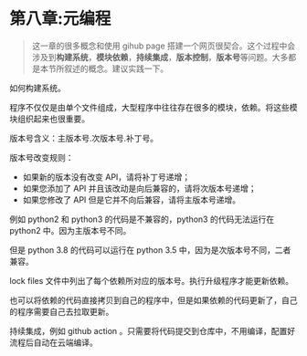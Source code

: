 # 第八章:元编程

> 这一章的很多概念和使用 gihub page 搭建一个网页很契合。这个过程中会涉及到**构建系统**，**模块依赖**，**持续集成**，**版本控制**，**版本号**等问题。大多都是本节所叙述的概念。建议实践一下。

如何构建系统。

程序不仅仅是由单个文件组成，大型程序中往往存在很多的模块，依赖。将这些模块组织起来也很重要。

版本号含义：主版本号.次版本号.补丁号。

版本号改变规则：

* 如果新的版本没有改变 API，请将补丁号递增；
* 如果您添加了 API 并且该改动是向后兼容的，请将次版本号递增；
* 如果您修改了 API 但是它并不向后兼容，请将主版本号递增。

例如 python2 和 python3 的代码是不兼容的，python3 的代码无法运行在 python2 中。因为主版本号不同。

但是 python 3.8 的代码可以运行在 python 3.5 中，因为是次版本号不同，二者兼容。

lock files 文件中列出了每个依赖所对应的版本号。执行升级程序才能更新依赖。

也可以将依赖的代码直接拷贝到自己的程序中，但是如果依赖的代码更新了，自己的程序需要自己去拉取更新。

持续集成，例如 github action 。只需要将代码提交到仓库中，不用编译，配置好流程后自动在云端编译。

